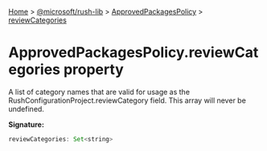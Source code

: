 [Home](./index) &gt; [@microsoft/rush-lib](./rush-lib.md) &gt; [ApprovedPackagesPolicy](./rush-lib.approvedpackagespolicy.md) &gt; [reviewCategories](./rush-lib.approvedpackagespolicy.reviewcategories.md)

# ApprovedPackagesPolicy.reviewCategories property

A list of category names that are valid for usage as the RushConfigurationProject.reviewCategory field. This array will never be undefined.

**Signature:**
```javascript
reviewCategories: Set<string>
```
